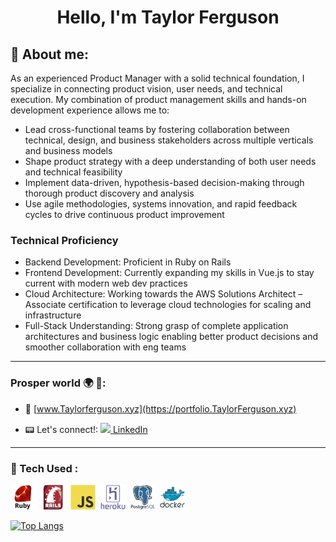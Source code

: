 
  
<h1 align="center">
  Hello, I'm Taylor Ferguson
</h1>

## 🌄 About me: 

 <!-- ### Product Manager (PMC) with Full-Stack Development Experience -->

As an experienced Product Manager with a solid technical foundation, I specialize in connecting product vision, user needs, and technical execution. My combination of product management skills and hands-on development experience allows me to:

- Lead cross-functional teams by fostering collaboration between technical, design, and business stakeholders across multiple verticals and business models
- Shape product strategy with a deep understanding of both user needs and technical feasibility
- Implement data-driven, hypothesis-based decision-making through thorough product discovery and analysis
- Use agile methodologies, systems innovation, and rapid feedback cycles to drive continuous product improvement 


### Technical Proficiency

- Backend Development: Proficient in Ruby on Rails 
- Frontend Development: Currently expanding my skills in Vue.js to stay current with modern web dev practices
- Cloud Architecture: Working towards the AWS Solutions Architect –Associate certification to leverage cloud technologies for scaling and infrastructure
- Full-Stack Understanding: Strong grasp of complete application architectures and business logic enabling better product decisions and smoother collaboration with eng teams


---


### Prosper world 🌍 🖖:



- :ship: [www.Taylorferguson.xyz](https://portfolio.TaylorFerguson.xyz) 

- :pager: Let's connect!: [![](https://i.sstatic.net/gVE0j.png) LinkedIn](https://www.linkedin.com/in/taylor-ferguson-57826660/)




---

### :musical_score: Tech Used :

<div>
  
   <img src="https://github.com/devicons/devicon/blob/master/icons/ruby/ruby-original-wordmark.svg" title="Ruby" alt="Ruby" width="40" height="40"/>&nbsp;
  <img src="https://github.com/devicons/devicon/blob/master/icons/rails/rails-original-wordmark.svg" title="Rails" alt="Rails" width="40" height="40"/>&nbsp;
  <img src="https://github.com/devicons/devicon/blob/master/icons/javascript/javascript-original.svg" title="JavaScript" alt="JavaScript" width="40" height="40"/>&nbsp;
  <img src="https://github.com/devicons/devicon/blob/master/icons/heroku/heroku-original-wordmark.svg" title="Heroku" alt="Heroku" width="40" height="40"/>&nbsp;
  <img src="https://github.com/devicons/devicon/blob/master/icons/postgresql/postgresql-original-wordmark.svg" title="PostgreSQL" alt="PostgreSQL" width="40" height="40"/>&nbsp;
    <img src="https://github.com/devicons/devicon/blob/master/icons/docker/docker-original-wordmark.svg" title="docker" alt="docker" width="40" height="40"/>&nbsp;
</div>

[![Top Langs](https://github-readme-stats.vercel.app/api/top-langs/?username=taylorjalpha&theme=radical)](https://github.com/anuraghazra/github-readme-stats)
